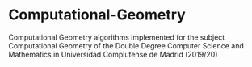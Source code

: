 # Computational-Geometry
Computational Geometry algorithms implemented for the subject Computational Geometry of the Double Degree Computer Science and Mathematics in Universidad Complutense de Madrid (2019/20)
